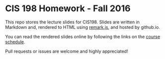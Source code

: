 # CIS 198 Homework - Fall 2016

This repo stores the lecture slides for CIS198. Slides are written in Markdown
and, rendered to HTML using [remark.js], and hosted by github.io.

You can read the rendered slides online by following the links on the [course schedule].

[remark.js]: https://github.com/gnab/remark
[course schedule]: https://cis198-2016f.github.io/schedule/

Pull requests or issues are welcome and highly appreciated!
